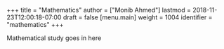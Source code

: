 +++
title = "Mathematics"
author = ["Monib Ahmed"]
lastmod = 2018-11-23T12:00:18-07:00
draft = false
[menu.main]
  weight = 1004
  identifier = "mathematics"
+++

Mathematical study goes in here
